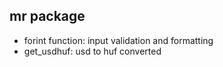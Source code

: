 ## mr package 

- forint function: input validation and formatting
- get_usdhuf: usd to huf converted
